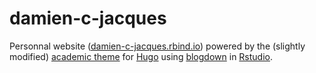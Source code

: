 # damien-c-jacques

Personnal website ([damien-c-jacques.rbind.io](https://damien-c-jacques.rbind.io/)) powered by the (slightly modified) [academic theme](https://github.com/gcushen/hugo-academic) for [Hugo](https://gohugo.io/) using [blogdown](https://bookdown.org/yihui/blogdown/) in [Rstudio](https://www.rstudio.com/).

